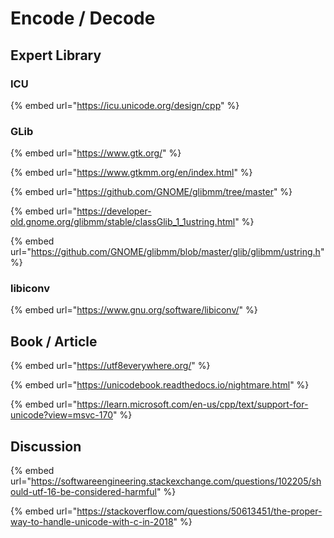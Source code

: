 # Encode / Decode

## Expert Library

### ICU

{% embed url="https://icu.unicode.org/design/cpp" %}

### GLib

{% embed url="https://www.gtk.org/" %}

{% embed url="https://www.gtkmm.org/en/index.html" %}

{% embed url="https://github.com/GNOME/glibmm/tree/master" %}

{% embed url="https://developer-old.gnome.org/glibmm/stable/classGlib_1_1ustring.html" %}

{% embed url="https://github.com/GNOME/glibmm/blob/master/glib/glibmm/ustring.h" %}

### libiconv

{% embed url="https://www.gnu.org/software/libiconv/" %}

## Book / Article

{% embed url="https://utf8everywhere.org/" %}

{% embed url="https://unicodebook.readthedocs.io/nightmare.html" %}

{% embed url="https://learn.microsoft.com/en-us/cpp/text/support-for-unicode?view=msvc-170" %}

## Discussion

{% embed url="https://softwareengineering.stackexchange.com/questions/102205/should-utf-16-be-considered-harmful" %}

{% embed url="https://stackoverflow.com/questions/50613451/the-proper-way-to-handle-unicode-with-c-in-2018" %}
